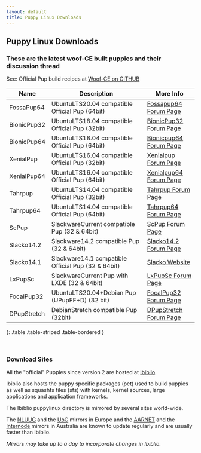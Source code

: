 ```yaml
---
layout: default
title: Puppy Linux Downloads
---
```

## Puppy Linux Downloads

### These are the latest woof-CE built puppies and their discussion thread

See: Official Pup build recipes at [Woof-CE on GITHUB]

|  Name          |       Description                                | More Info                   |
|----------------|--------------------------------------------------|-----------------------------|
|FossaPup64      |UbuntuLTS20.04 compatible Official Pup (64bit)    |[Fossapup64 Forum Page][f64]|
|BionicPup32     |UbuntuLTS18.04 compatible Official Pup (32bit)    |[BionicPup32 Forum Page][b32]|
|BionicPup64     |UbuntuLTS18.04 compatible Official Pup (64bit)    |[Bionicpup64 Forum Page][b64]|
|XenialPup       |UbuntuLTS16.04 compatible Official Pup (32bit)    |[Xenialpup Forum Page][x32]  |
|XenialPup64     |UbuntuLTS16.04 compatible Official Pup (64bit)    |[Xenialpup64 Forum Page][x64]|
|Tahrpup         |UbuntuLTS14.04 compatible Official Pup (32bit)    |[Tahrpup Forum Page][t32]    |
|Tahrpup64       |UbuntuLTS14.04 compatible Official Pup (64bit)    |[Tahrpup64 Forum Page][t64]  |
|ScPup           |SlackwareCurrent compatible Pup (32 & 64bit)      |[ScPup Forum Page][slc]      |
|Slacko14.2      |Slackware14.2 compatible Pup (32 & 64bit)         |[Slacko14.2 Forum Page][slb] |
|Slacko14.1      |Slackware14.1 compatible Official Pup (32 & 64bit)|[Slacko Website][sla]        |
|LxPupSc         |SlackwareCurrent Pup with LXDE (32 & 64bit)       |[LxPupSc Forum Page][lxp]    |
|FocalPup32      |UbuntuLTS20.04+Debian Pup (UPupFF+D) (32 bit)     |[FocalPup32 Forum Page][f32] |
|DPupStretch     |DebianStretch compatible Pup (32bit)              |[DPupStretch Forum Page][dps]|
{: .table .table-striped .table-bordered }

[Woof-CE on GITHUB]: https://github.com/puppylinux-woof-CE/woof-CE/tree/testing/woof-distro
[sla]: https://slacko.eezy.xyz
[t32]: https://oldforum.puppylinux.com/puppy/viewtopic.php?t=96178
[t64]: https://oldforum.puppylinux.com/puppy/viewtopic.php?t=96748
[lxp]: https://forum.puppylinux.com/viewforum.php?f=121
[slb]: https://forum.puppylinux.com/viewtopic.php?t=192
[x32]: https://oldforum.puppylinux.com/puppy/viewtopic.php?t=106479
[x64]: https://oldforum.puppylinux.com/puppy/viewtopic.php?t=107331
[b32]: https://forum.puppylinux.com/viewtopic.php?t=165
[f64]: https://forum.puppylinux.com/viewtopic.php?f=146&t=820
[f32]: https://forum.puppylinux.com/viewtopic.php?f=144&t=405
[b64]: https://forum.puppylinux.com/viewtopic.php?t=99
[slc]: https://forum.puppylinux.com/viewforum.php?f=122
[dps]: https://oldforum.puppylinux.com/puppy/viewtopic.php?t=112125

<br/>

### Download Sites

All the "official" Puppies since version 2 are hosted at [Ibiblio](http://distro.ibiblio.org/puppylinux/).

Ibiblio also hosts the puppy specific packages (pet) used to build puppies as 
well as squashfs files (sfs) with kernels, kernel sources, large applications 
and application frameworks.

The Ibiblio puppylinux directory is mirrored by several sites world-wide.

The [NLUUG](https://ftp.nluug.nl/ftp/pub/os/Linux/distr/puppylinux/) and the 
[UoC](http://ftp.cc.uoc.gr/mirrors/linux/puppylinux/) mirrors in Europe and 
the [AARNET](http://mirror.aarnet.edu.au/pub/puppylinux/) and the 
[Internode](http://mirror.internode.on.net/pub/puppylinux/) mirrors in 
Australia are known to update regularly and are usually faster than Ibiblio.

_Mirrors may take up to a day to incorporate changes in Ibiblio_.
